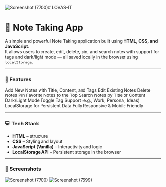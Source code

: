 ![Screenshot (7700)](https://github.com/user-attachments/assets/92ce3b53-995e-4f62-8b8b-e6d44f649d56)# LOVAS-IT
# 📝 Note Taking App

A simple and powerful Note Taking application built using **HTML, CSS, and JavaScript**.  
It allows users to create, edit, delete, pin, and search notes with support for tags and dark/light mode — all saved locally in the browser using `localStorage`.

---

### 🚀 Features

Add New Notes with Title, Content, and Tags
Edit Existing Notes
Delete Notes
Pin Favorite Notes to the Top
Search Notes by Title or Content
Dark/Light Mode Toggle
Tag Support (e.g., Work, Personal, Ideas)
LocalStorage for Persistent Data
Fully Responsive & Mobile Friendly

---

### 💻 Tech Stack

- **HTML** – structure  
- **CSS** – Styling and layout  
- **JavaScript (Vanilla)** – Interactivity and logic  
- **LocalStorage API** – Persistent storage in the browser  

---

### 📸 Screenshots


![Screenshot (7700)](https://github.com/user-attachments/assets/479a30ba-516d-44c6-b993-74688b6b91db)
![Screenshot (7699)](https://github.com/user-attachments/assets/de8c34eb-e38d-4546-a7b5-4ac68ec2a538)



